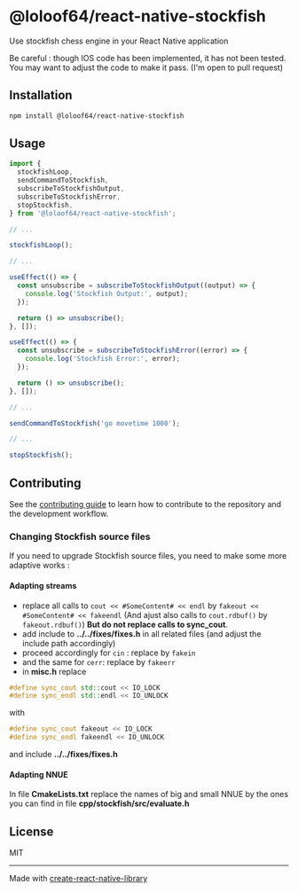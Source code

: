 # @loloof64/react-native-stockfish

Use stockfish chess engine in your React Native application

Be careful : though IOS code has been implemented, it has not been tested.
You may want to adjust the code to make it pass. (I'm open to pull request)

## Installation

```sh
npm install @loloof64/react-native-stockfish
```

## Usage

```js
import {
  stockfishLoop,
  sendCommandToStockfish,
  subscribeToStockfishOutput,
  subscribeToStockfishError,
  stopStockfish,
} from '@loloof64/react-native-stockfish';

// ...

stockfishLoop();

// ...

useEffect(() => {
  const unsubscribe = subscribeToStockfishOutput((output) => {
    console.log('Stockfish Output:', output);
  });

  return () => unsubscribe();
}, []);

useEffect(() => {
  const unsubscribe = subscribeToStockfishError((error) => {
    console.log('Stockfish Error:', error);
  });

  return () => unsubscribe();
}, []);

// ...

sendCommandToStockfish('go movetime 1000');

// ...

stopStockfish();
```

## Contributing

See the [contributing guide](CONTRIBUTING.md) to learn how to contribute to the repository and the development workflow.

### Changing Stockfish source files

If you need to upgrade Stockfish source files, you need to make some more adaptive works :

#### Adapting streams

- replace all calls to `cout << #SomeContent# << endl` by `fakeout << #SomeContent# << fakeendl` (And ajust also calls to `cout.rdbuf()` by `fakeout.rdbuf()`) **But do not replace calls to sync_cout**.
- add include to **../../fixes/fixes.h** in all related files (and adjust the include path accordingly)
- proceed accordingly for `cin` : replace by `fakein`
- and the same for `cerr`: replace by `fakeerr`
- in **misc.h** replace

```cpp
#define sync_cout std::cout << IO_LOCK
#define sync_endl std::endl << IO_UNLOCK
```

with

```cpp
#define sync_cout fakeout << IO_LOCK
#define sync_endl fakeendl << IO_UNLOCK
```

and include **../../fixes/fixes.h**

#### Adapting NNUE

In file **CmakeLists.txt** replace the names of big and small NNUE by the ones you can find in file **cpp/stockfish/src/evaluate.h**

## License

MIT

---

Made with [create-react-native-library](https://github.com/callstack/react-native-builder-bob)
